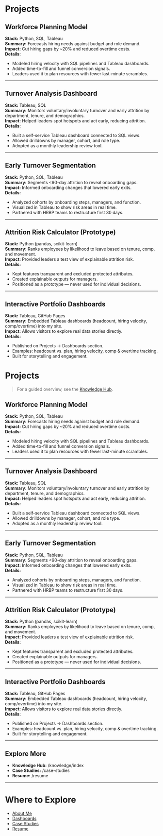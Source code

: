 # Projects

## Workforce Planning Model
**Stack:** Python, SQL, Tableau  
**Summary:** Forecasts hiring needs against budget and role demand.  
**Impact:** Cut hiring gaps by ~20% and reduced overtime costs.  
**Details:**  
- Modeled hiring velocity with SQL pipelines and Tableau dashboards.  
- Added time-to-fill and funnel conversion signals.  
- Leaders used it to plan resources with fewer last-minute scrambles.

---

## Turnover Analysis Dashboard
**Stack:** Tableau, SQL  
**Summary:** Monitors voluntary/involuntary turnover and early attrition by department, tenure, and demographics.  
**Impact:** Helped leaders spot hotspots and act early, reducing attrition.  
**Details:**  
- Built a self-service Tableau dashboard connected to SQL views.  
- Allowed drilldowns by manager, cohort, and role type.  
- Adopted as a monthly leadership review tool.

---

## Early Turnover Segmentation
**Stack:** Python, SQL, Tableau  
**Summary:** Segments <90-day attrition to reveal onboarding gaps.  
**Impact:** Informed onboarding changes that lowered early exits.  
**Details:**  
- Analyzed cohorts by onboarding steps, managers, and function.  
- Visualized in Tableau to show risk areas in real time.  
- Partnered with HRBP teams to restructure first 30 days.

---

## Attrition Risk Calculator (Prototype)
**Stack:** Python (pandas, scikit-learn)  
**Summary:** Ranks employees by likelihood to leave based on tenure, comp, and movement.  
**Impact:** Provided leaders a test view of explainable attrition risk.  
**Details:**  
- Kept features transparent and excluded protected attributes.  
- Created explainable outputs for managers.  
- Positioned as a prototype — never used for individual decisions.

---

## Interactive Portfolio Dashboards
**Stack:** Tableau, GitHub Pages  
**Summary:** Embedded Tableau dashboards (headcount, hiring velocity, comp/overtime) into my site.  
**Impact:** Allows visitors to explore real data stories directly.  
**Details:**  
- Published on Projects → Dashboards section.  
- Examples: headcount vs. plan, hiring velocity, comp & overtime tracking.  
- Built for storytelling and engagement.
# Projects

> For a guided overview, see the [Knowledge Hub](/knowledge/index).

## Workforce Planning Model
**Stack:** Python, SQL, Tableau  
**Summary:** Forecasts hiring needs against budget and role demand.  
**Impact:** Cut hiring gaps by ~20% and reduced overtime costs.  
**Details:**  
- Modeled hiring velocity with SQL pipelines and Tableau dashboards.  
- Added time-to-fill and funnel conversion signals.  
- Leaders used it to plan resources with fewer last-minute scrambles.

---

## Turnover Analysis Dashboard
**Stack:** Tableau, SQL  
**Summary:** Monitors voluntary/involuntary turnover and early attrition by department, tenure, and demographics.  
**Impact:** Helped leaders spot hotspots and act early, reducing attrition.  
**Details:**  
- Built a self-service Tableau dashboard connected to SQL views.  
- Allowed drilldowns by manager, cohort, and role type.  
- Adopted as a monthly leadership review tool.

---

## Early Turnover Segmentation
**Stack:** Python, SQL, Tableau  
**Summary:** Segments <90-day attrition to reveal onboarding gaps.  
**Impact:** Informed onboarding changes that lowered early exits.  
**Details:**  
- Analyzed cohorts by onboarding steps, managers, and function.  
- Visualized in Tableau to show risk areas in real time.  
- Partnered with HRBP teams to restructure first 30 days.

---

## Attrition Risk Calculator (Prototype)
**Stack:** Python (pandas, scikit-learn)  
**Summary:** Ranks employees by likelihood to leave based on tenure, comp, and movement.  
**Impact:** Provided leaders a test view of explainable attrition risk.  
**Details:**  
- Kept features transparent and excluded protected attributes.  
- Created explainable outputs for managers.  
- Positioned as a prototype — never used for individual decisions.

---

## Interactive Portfolio Dashboards
**Stack:** Tableau, GitHub Pages  
**Summary:** Embedded Tableau dashboards (headcount, hiring velocity, comp/overtime) into my site.  
**Impact:** Allows visitors to explore real data stories directly.  
**Details:**  
- Published on Projects → Dashboards section.  
- Examples: headcount vs. plan, hiring velocity, comp & overtime tracking.  
- Built for storytelling and engagement.

---

## Explore More
- **Knowledge Hub:** /knowledge/index  
- **Case Studies:** /case-studies  
- **Resume:** /resume

---

# Where to Explore
- [About Me](/about)  
- [Dashboards](/projects#dashboards)  
- [Case Studies](/case-studies)  
- [Resume](/resume)
